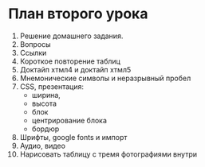 # План второго урока

1. Решение домашнего задания.
2. Вопросы
3. Ссылки
4. Короткое повторение таблиц
5. Доктайп хтмл4 и доктайп хтмл5
6. Мнемонические символы и неразрывный пробел
7. CSS, презентация:
    - ширина, 
    - высота
    - блок
    - центрирование блока
    - бордюр
8. Шрифты, google fonts и импорт
9. Аудио, видео
10. Нарисовать таблицу с тремя фотографиями внутри
